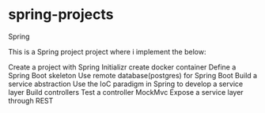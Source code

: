 # spring-projects
Spring

This is a Spring project project where i implement the below:

Create a project with Spring Initializr
create docker container
Define a Spring Boot skeleton
Use remote database(postgres) for Spring Boot
Build a service abstraction
Use the IoC paradigm in Spring to develop a service layer
Build controllers
Test a controller MockMvc
Expose a service layer through REST
